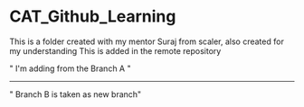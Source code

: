 # CAT\_Github\_Learning



This is a folder created with my mentor Suraj from scaler, also created for my understanding
This is added in the remote repository



" I'm adding from the Branch A "



---------

" Branch B is taken as new branch"

